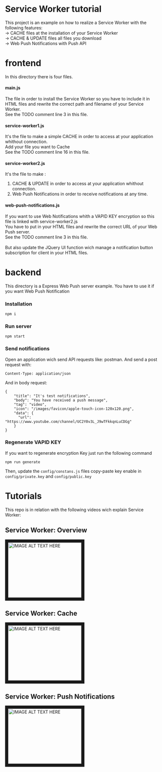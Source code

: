 # Service Worker tutorial

This project is an example on how to realize a Service Worker with the following features:
<br>
-> CACHE files at the installation of your Service Worker
<br>
-> CACHE & UPDATE files all files you download
<br>
-> Web Push Notifications with Push API

# frontend
In this directory there is four files.

#### main.js
The file in order to install the Service Worker so you have to include it in HTML files and rewrite the correct path and filename of your Service Worker.
<br>
See the TODO comment line 3 in this file.

#### service-worker1.js
It's the file to make a simple CACHE in order to access at your application whithout connection.
<br>
Add your file you want to Cache
<br>
See the TODO comment line 16 in this file.

#### service-worker2.js
It's the file to make :
1. CACHE & UPDATE in order to access at your application whithout connection.
2. Web Push Notifications in order to receive notifications at any time.


#### web-push-notifications.js 
If you want to use Web Notifications whith a VAPID KEY encryption so this file is linked with service-worker2.js
<br>
You have to put in your HTML files and rewrite the correct URL of your Web Push server.
<br>
See the TODO comment line 3 in this file.
<br><br>
But also update the JQuery UI function wich manage a notification button subscription for client in your HTML files.

# backend

This directory is a Express Web Push server example. You have to use it if you want Web Push Notification

### Installation
```
npm i
```

### Run server
```
npm start
```

### Send notifications
Open an application wich send API requests like: postman.
And send a post request with:
```
Content-Type: application/json
```
And in body request:
```
{
    "title": "It's test notifications",
    "body": "You have received a push message",
    "tag": "video",
    "icon": "/images/favicon/apple-touch-icon-120x120.png",
    "data": {
      "url": "https://www.youtube.com/channel/UC2Y0v3L_J9wTFkkqnLuCDGg"
    }
}
```

### Regenerate VAPID KEY
If you want to regenerate encryption Key just run the following command
```
npm run generate
```
Then, update the `config/constans.js` files copy-paste key enable in `config/private.key` and `config/public.key`

# Tutorials
This repo is in relation with the following videos wich explain Service Worker:

## Service Worker: Overview
<a href="http://www.youtube.com/watch?feature=player_embedded&v=WEcMfFIsl2M
" target="_blank"><img src="http://img.youtube.com/vi/WEcMfFIsl2M/0.jpg" 
alt="IMAGE ALT TEXT HERE" width="240" height="180" border="10" /></a>


## Service Worker: Cache
<a href="http://www.youtube.com/watch?feature=player_embedded&v=YOUTUBE_VIDEO_ID_HERE
" target="_blank"><img src="http://img.youtube.com/vi/YOUTUBE_VIDEO_ID_HERE/0.jpg" 
alt="IMAGE ALT TEXT HERE" width="240" height="180" border="10" /></a>


## Service Worker: Push Notifications
<a href="http://www.youtube.com/watch?feature=player_embedded&v=YOUTUBE_VIDEO_ID_HERE
" target="_blank"><img src="http://img.youtube.com/vi/YOUTUBE_VIDEO_ID_HERE/0.jpg" 
alt="IMAGE ALT TEXT HERE" width="240" height="180" border="10" /></a>
